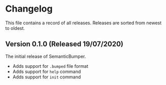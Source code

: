 # Changelog

This file contains a record of all releases.
Releases are sorted from newest to oldest.


## Version 0.1.0 (Released 19/07/2020)

The initial release of SemanticBumper.

- Adds support for `.bumped` file format
- Adds support for `help` command
- Adds support for `init` command

